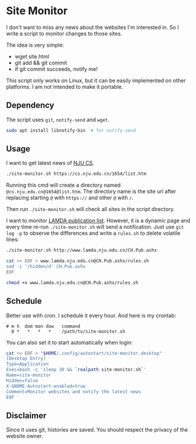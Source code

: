 # Site Monitor

I don't want to miss any news about the websites I'm interested in.
So I write a script to monitor changes to those sites.

The idea is very simple:

- wget site.html
- git add && git commit
- if git commit succeeds, notify me!

This script only works on Linux, but it can be easily implemented on other platforms.
I am not intended to make it portable.

## Dependency

The script uses `git`, `notify-send` and `wget`.

```bash
sudo apt install libnotify-bin  # for notify-send
```

## Usage

I want to get latest news of [NJU CS](https://cs.nju.edu.cn/).

```bash
./site-monitor.sh https://cs.nju.edu.cn/1654/list.htm
```

Running this cmd will create a directory named `@cs.nju.edu.cn@1654@list.htm`.
The directory name is the site url after replacing starting `@` with `https://` and other `@` with `/`.

Then run `./site-monitor.sh` will check all sites in the script directory.

I want to monitor [LAMDA publication list](http://www.lamda.nju.edu.cn/CH.Pub.ashx).
However, it is a dynamic page and every time re-run `./site-monitor.sh` will send a notification.
Just use `git log -p` to observe the differences and write a `rules.sh` to delete volatile lines:

```bash
./site-monitor.sh http://www.lamda.nju.edu.cn/CH.Pub.ashx

cat << EOF > www.lamda.nju.edu.cn@CH.Pub.ashx/rules.sh
sed -i '/hidden/d' CH.Pub.ashx
EOF

chmod +x www.lamda.nju.edu.cn@CH.Pub.ashx/rules.sh
```

## Schedule

Better use with cron.
I schedule it every hour.
And here is my crontab:

```crontab
# m h  dom mon dow   command
  0 *   *   *   *    /path/to/site-monitor.sh
```

You can also set it to start automatically when login:

```bash
cat << EOF > "$HOME/.config/autostart/site-monitor.desktop"
[Desktop Entry]
Type=Application
Exec=bash -c 'sleep 30 && `realpath site-monitor.sh`'
Name=site-monitor
Hidden=false
X-GNOME-Autostart-enabled=true
Comment=Monitor websites and notify the latest news
EOF
```

## Disclaimer

Since it uses git, histories are saved.
You should respect the privacy of the website owner.
